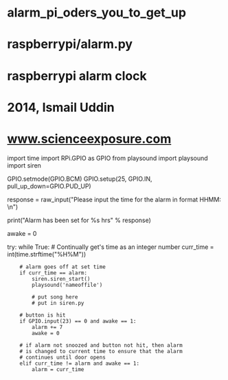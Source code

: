# alarm_pi_oders_you_to_get_up
# raspberrypi/alarm.py
# raspberrypi alarm clock
# 2014, Ismail Uddin
# www.scienceexposure.com

import time
import RPi.GPIO as GPIO
from playsound import playsound
import siren

GPIO.setmode(GPIO.BCM)
GPIO.setup(25, GPIO.IN, pull_up_down=GPIO.PUD_UP)

response = raw_input("Please input the time for the alarm in format HHMM: \n")

print("Alarm has been set for %s hrs" % response)

awake = 0

try:
    while True:
        # Continually get's time as an integer number
        curr_time = int(time.strftime("%H%M"))

        # alarm goes off at set time
        if curr_time == alarm:
            siren.siren_start()
            playsound('nameoffile')

            # put song here
            # put in siren.py

        # button is hit
        if GPIO.input(23) == 0 and awake == 1:
            alarm += 7
            awake = 0

        # if alarm not snoozed and button not hit, then alarm
        # is changed to current time to ensure that the alarm
        # continues until door opens
        elif curr_time != alarm and awake == 1:
            alarm = curr_time
